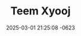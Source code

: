 ---
layout: cast
date: 2025-03-01 21:25:08 -0623
categories: actor

# Site Attributes
title: "Teem Xyooj"
permalink: "/cast/Teem_Xyooj"

# Actor/Actress Attributes
thumbnail: "/assets/images/cast_thumbnails/Teem Xyooj.jpeg"
---